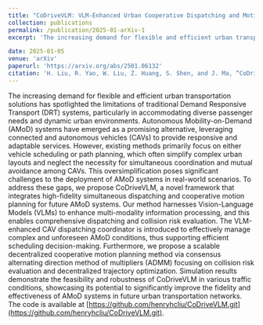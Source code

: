 ```yaml
---
title: "CoDriveVLM: VLM-Enhanced Urban Cooperative Dispatching and Motion Planning for Future Autonomous Mobility on Demand Systems"
collection: publications
permalink: /publication/2025-01-arXiv-1
excerpt: 'The increasing demand for flexible and efficient urban transportation solutions has spotlighted the limitations of traditional Demand Responsive Transport (DRT) systems, particularly in accommodating diverse passenger needs and dynamic urban environments. Autonomous Mobility-on-Demand (AMoD) systems have emerged as a promising alternative, leveraging connected and autonomous vehicles (CAVs) to provide responsive and adaptable services. However, existing methods primarily focus on either vehicle scheduling or path planning, which often simplify complex urban layouts and neglect the necessity for simultaneous coordination and mutual avoidance among CAVs. This oversimplification poses significant challenges to the deployment of AMoD systems in real-world scenarios. To address these gaps, we propose CoDriveVLM, a novel framework that integrates high-fidelity simultaneous dispatching and cooperative motion planning for future AMoD systems. Our method harnesses Vision-Language Models (VLMs) to enhance multi-modality information processing, and this enables comprehensive dispatching and collision risk evaluation. The VLM-enhanced CAV dispatching coordinator is introduced to effectively manage complex and unforeseen AMoD conditions, thus supporting efficient scheduling decision-making. Furthermore, we propose a scalable decentralized cooperative motion planning method via consensus alternating direction method of multipliers (ADMM) focusing on collision risk evaluation and decentralized trajectory optimization. Simulation results demonstrate the feasibility and robustness of CoDriveVLM in various traffic conditions, showcasing its potential to significantly improve the fidelity and effectiveness of AMoD systems in future urban transportation networks. The code is available at [https://github.com/henryhcliu/CoDriveVLM.git](https://github.com/henryhcliu/CoDriveVLM.git).'

date: 2025-01-05
venue: 'arXiv'
paperurl: 'https://arxiv.org/abs/2501.06132'
citation: 'H. Liu, R. Yao, W. Liu, Z. Huang, S. Shen, and J. Ma, “CoDriveVLM: VLM-enhanced urban cooperative dispatching and motion planning for future autonomous mobility on demand systems,” arXiv preprint arXiv:2501.06132, 2025.'
---
```


The increasing demand for flexible and efficient urban transportation solutions has spotlighted the limitations of traditional Demand Responsive Transport (DRT) systems, particularly in accommodating diverse passenger needs and dynamic urban environments. Autonomous Mobility-on-Demand (AMoD) systems have emerged as a promising alternative, leveraging connected and autonomous vehicles (CAVs) to provide responsive and adaptable services. However, existing methods primarily focus on either vehicle scheduling or path planning, which often simplify complex urban layouts and neglect the necessity for simultaneous coordination and mutual avoidance among CAVs. This oversimplification poses significant challenges to the deployment of AMoD systems in real-world scenarios. To address these gaps, we propose CoDriveVLM, a novel framework that integrates high-fidelity simultaneous dispatching and cooperative motion planning for future AMoD systems. Our method harnesses Vision-Language Models (VLMs) to enhance multi-modality information processing, and this enables comprehensive dispatching and collision risk evaluation. The VLM-enhanced CAV dispatching coordinator is introduced to effectively manage complex and unforeseen AMoD conditions, thus supporting efficient scheduling decision-making. Furthermore, we propose a scalable decentralized cooperative motion planning method via consensus alternating direction method of multipliers (ADMM) focusing on collision risk evaluation and decentralized trajectory optimization. Simulation results demonstrate the feasibility and robustness of CoDriveVLM in various traffic conditions, showcasing its potential to significantly improve the fidelity and effectiveness of AMoD systems in future urban transportation networks. The code is available at [https://github.com/henryhcliu/CoDriveVLM.git](https://github.com/henryhcliu/CoDriveVLM.git).